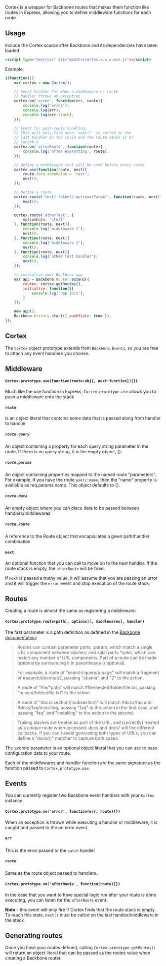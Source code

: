 Cortex is a wrapper for Backbone routes that makes them function like routes in Express, allowing you to define middleware functions for each route.

## Usage

Include the Cortex source after Backbone and its dependencies have been loaded

```html
<script type="text/css" src="<path>/cortex.x.x.x.min.js"></script>
```


Example:

```javascript
$(function(){
	var cortex = new Cortex();

	// Event handler for when a middleware or route
	// handler throws an exception
	cortex.on('error', function(err, route){
		console.log('error');
		console.log(err);
		console.log(err.stack);
	});

	// Event for post-route handling.
	// This will only fire when `next()` is called in the
	// last handler in the chain and the route stack is of 
	// length 0
	cortex.on('afterRoute', function(route){
		console.log('after everything', route);
	});

	// Define a middleware that will be used before every route
	cortex.use(function(route, next){
		route.data.someValue = 'test';
		next();
	});

	// Define a route
	cortex.route('test/:token(/:optionalParam)', function(route, next){
		next();
	});

	cortex.route('otherTest', {
		optionData: 'stuff'
	}, function(route, next){
		console.log('middleware 1');
		next();
	}, function(route, next){
		console.log('middleware 2');
		next();
	}, function(route, next){
		console.log('other test handler');
		next();
	});

	// initialize your Backbone app
	var app = Backbone.Router.extend({
		routes: cortex.getRoutes(),
		initialize: function(){
			console.log('app init');
		}
	});

	new app();
	Backbone.history.start({ pushState: true });
});
```

## Cortex

The ```Cortex``` object prototype extends from ```Backbone.Events```, so you are free to attach any event handlers you choose.

## Middleware

#### ```Cortex.prototype.use(function(route:obj[, next:function]){})```

Much like the use function in Express, ```Cortex.prototype.use``` allows you to push a middleware onto the stack

#### ```route``` 
is an object literal that contains some data that is passed along from handler to handler

##### ```route.query```
An object containing a property for each query string parameter in the route. If there is no query string, it is the empty object, {}.

##### ```route.params```
 An object containing properties mapped to the named route “parameters”. For example, if you have the route ```user/:name```, then the “name” property is available as req.params.name. This object defaults to {}.

##### ```route.data```
An empty object where you can place data to be passed between handlers/middlewares

##### ```route.Route```
A reference to the Route object that encapsulates a given path/handler combination

#### ```next```

An optional function that you can call to move on to the next handler. If the route stack is empty, the ```afterRoute``` will be fired.

If ```next``` is passed a truthy value, it will assume that you are passing an error and it will trigger the ```error``` event and stop execution of the route stack.

## Routes

Creating a route is almost the same as registering a middleware:

#### ```Cortex.prototype.route(path[, options][, middlewares], handler)```

The first parameter is a path definition as defined in the [Backbone documentation](http://backbonejs.org/#Router):

> Routes can contain parameter parts, :param, which match a single URL component between slashes; and splat parts *splat, which can match any number of URL components. Part of a route can be made optional by surrounding it in parentheses (/:optional).

> For example, a route of "search/:query/p:page" will match a fragment of #search/obama/p2, passing "obama" and "2" to the action.

> A route of "file/*path" will match #file/nested/folder/file.txt, passing "nested/folder/file.txt" to the action.

> A route of "docs/:section(/:subsection)" will match #docs/faq and #docs/faq/installing, passing "faq" to the action in the first case, and passing "faq" and "installing" to the action in the second.

> Trailing slashes are treated as part of the URL, and (correctly) treated as a unique route when accessed. docs and docs/ will fire different callbacks. If you can't avoid generating both types of URLs, you can define a "docs(/)" matcher to capture both cases.

The second parameter is an optional object literal that you can use to pass configuration data to your route.

Each of the middlewares and handler function are the same signature as the function passed to ```Cortex.prototype.use```.


## Events

You can currently register two Backbone event handlers with your ```Cortex``` instance.

#### ```Cortex.prototype.on('error', function(err, route){})```
When an exception is thrown while executing a handler or middleware, it is caught and passed to the on error event.

##### ```err```
This is the error passed to the ```catch``` handler

##### ```route```
Same as the route object passed to handlers.

#### ```Cortex.prototype.on('afterRoute', function(route){})```
In the case that you want to have special logic run after your route is done executing, you can listen for the ```afterRoute``` event. 

**Note** - this event will only fire if Cortex finds that the route stack is empty. To reach this state, ```next()``` must be called on the last handler/middleware in the stack.

## Generating routes

Once you have your routes defined, calling ```Cortex.prototype.getRoutes()``` will return an object literal that can be passed as the routes value when creating a Backbone router.




